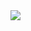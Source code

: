 

<img src="https://cdn.dribbble.com/users/5720644/screenshots/13912339/media/cfc570f6891e4aef4ae3c5282a767847.gif"/>
